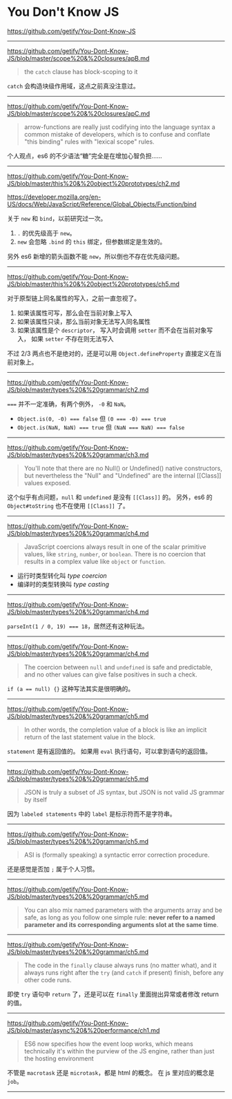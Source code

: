 # You Don't Know JS

https://github.com/getify/You-Dont-Know-JS

---

https://github.com/getify/You-Dont-Know-JS/blob/master/scope%20&%20closures/apB.md

> the `catch` clause has block-scoping to it

`catch` 会构造块级作用域，这点之前真没注意过。

---

https://github.com/getify/You-Dont-Know-JS/blob/master/scope%20&%20closures/apC.md

> arrow-functions are really just codifying into the language syntax a common
> mistake of developers, which is to confuse and conflate "this binding" rules
> with "lexical scope" rules.

个人观点，es6 的不少语法“糖”完全是在增加心智负担……

---

https://github.com/getify/You-Dont-Know-JS/blob/master/this%20&%20object%20prototypes/ch2.md

https://developer.mozilla.org/en-US/docs/Web/JavaScript/Reference/Global_Objects/Function/bind

关于 `new` 和 `bind`，以前研究过一次。

1. `.` 的优先级高于 `new`。
2. `new` 会忽略 `.bind` 的 `this` 绑定，但参数绑定是生效的。

另外 es6 新增的箭头函数不能 `new`，所以倒也不存在优先级问题。

---

https://github.com/getify/You-Dont-Know-JS/blob/master/this%20&%20object%20prototypes/ch5.md

对于原型链上同名属性的写入，之前一直忽视了。

1. 如果该属性可写，那么会在当前对象上写入
2. 如果该属性只读，那么当前对象无法写入同名属性
3. 如果该属性是个 `descriptor`， 写入时会调用 `setter` 而不会在当前对象写入，
如果 `setter` 不存在则无法写入

不过 2/3 两点也不是绝对的，还是可以用 `Object.defineProperty` 直接定义在当前对象上。

---

https://github.com/getify/You-Dont-Know-JS/blob/master/types%20&%20grammar/ch2.md

`===` 并不一定准确，有两个例外， `-0` 和 `NaN`。

+ `Object.is(0, -0) === false` 但 `(0 === -0) === true`
+ `Object.is(NaN, NaN) === true` 但 `(NaN === NaN) === false`

---

https://github.com/getify/You-Dont-Know-JS/blob/master/types%20&%20grammar/ch3.md

> You'll note that there are no Null() or Undefined() native constructors,
> but nevertheless the "Null" and "Undefined" are the internal [[Class]] values exposed.

这个似乎有点问题，`null` 和 `undefined` 是没有 `[[Class]]` 的。
另外，es6 的 `Object#toString` 也不在使用 `[[Class]]` 了。

---

https://github.com/getify/You-Dont-Know-JS/blob/master/types%20&%20grammar/ch4.md

> JavaScript coercions always result in one of the scalar primitive values,
> like `string`, `number`, or `boolean`. There is no coercion that results in
> a complex value like `object` or `function`.

+ 运行时类型转化叫 _type coercion_
+ 编译时的类型转换叫 _type casting_

---

https://github.com/getify/You-Dont-Know-JS/blob/master/types%20&%20grammar/ch4.md

`parseInt(1 / 0, 19) === 18`，居然还有这种玩法。

---

https://github.com/getify/You-Dont-Know-JS/blob/master/types%20&%20grammar/ch4.md

> The coercion between `null` and `undefined` is safe and predictable, and no
> other values can give false positives in such a check.

`if (a == null) {}` 这种写法其实是很明确的。

---

https://github.com/getify/You-Dont-Know-JS/blob/master/types%20&%20grammar/ch5.md

> In other words, the completion value of a block is like an implicit return
> of the last statement value in the block.

`statement` 是有返回值的。
如果用 `eval` 执行语句，可以拿到语句的返回值。

---

https://github.com/getify/You-Dont-Know-JS/blob/master/types%20&%20grammar/ch5.md

> JSON is truly a subset of JS syntax, but JSON is not valid JS grammar by itself

因为 `labeled statements` 中的 `label` 是标示符而不是字符串。

---

https://github.com/getify/You-Dont-Know-JS/blob/master/types%20&%20grammar/ch5.md

> ASI is (formally speaking) a syntactic error correction procedure.

还是感觉是否加 `;` 属于个人习惯。

---

https://github.com/getify/You-Dont-Know-JS/blob/master/types%20&%20grammar/ch5.md

> You can also mix named parameters with the arguments array and be safe, as
> long as you follow one simple rule: **never refer to a named parameter and its
> corresponding arguments slot at the same time**.

---

https://github.com/getify/You-Dont-Know-JS/blob/master/types%20&%20grammar/ch5.md

> The code in the `finally` clause always runs (no matter what), and it always
> runs right after the `try` (and `catch` if present) finish, before any other
> code runs.

即使 `try` 语句中 `return` 了，还是可以在 `finally` 里面抛出异常或者修改 return 的值。

---

https://github.com/getify/You-Dont-Know-JS/blob/master/async%20&%20performance/ch1.md

> ES6 now specifies how the event loop works, which means technically it's
> within the purview of the JS engine, rather than just the hosting environment

不管是 `macrotask` 还是 `microtask`，都是 html 的概念。
在 js 里对应的概念是 `job`。

---
